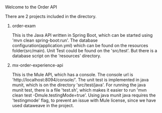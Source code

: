 Welcome to the Order API

There are 2 projects included in the directory.
1. order-exam

    This is the Java API written in Spring Boot, which can be started using 'mvn clean spring-boot:run'. The database configuration(application.yml) which can be found on the resources folder(src/main). 
    Unit Test could be found on the 'src/test'. But there is a database script on the 'resources' directory.
    
2. mx-order-experience-api
   
   This is the Mule API, which has a console.
   The console url is 'http://localhost:8094/console/'. The unit test is implemented in java munit, which is on the directory 'src/test/java'. For running the java munit test, there is a file 'test.sh', which makes it easier to run 'mvn clean test -Dmule.testingMode=true'. Using java munit java requires the 'testingmode' flag, to prevent an issue with Mule license, since we have used dataweave in the project.
   

